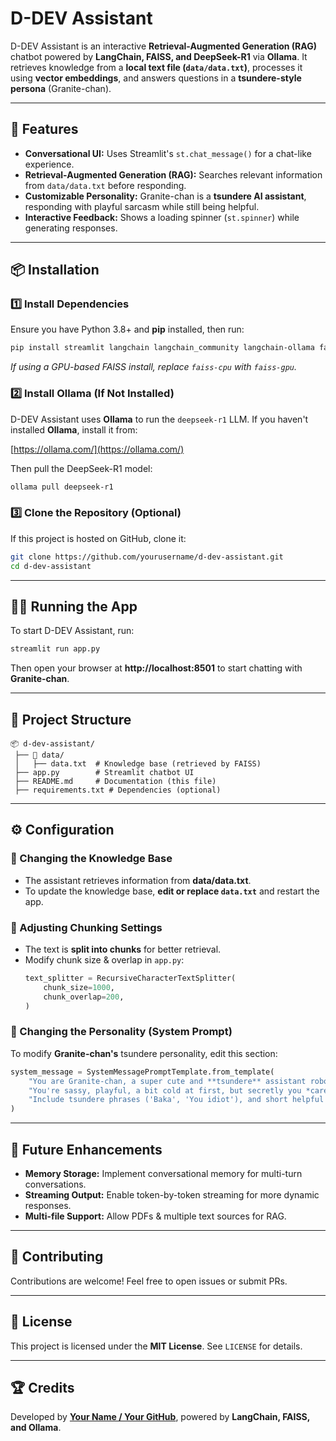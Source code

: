 # D-DEV Assistant

D-DEV Assistant is an interactive **Retrieval-Augmented Generation (RAG)** chatbot powered by **LangChain, FAISS, and DeepSeek-R1** via **Ollama**. It retrieves knowledge from a **local text file (`data/data.txt`)**, processes it using **vector embeddings**, and answers questions in a **tsundere-style persona** (Granite-chan).

---

## 🚀 Features

- **Conversational UI:** Uses Streamlit's `st.chat_message()` for a chat-like experience.
- **Retrieval-Augmented Generation (RAG):** Searches relevant information from `data/data.txt` before responding.
- **Customizable Personality:** Granite-chan is a **tsundere AI assistant**, responding with playful sarcasm while still being helpful.
- **Interactive Feedback:** Shows a loading spinner (`st.spinner`) while generating responses.

---

## 📦 Installation

### 1️⃣ Install Dependencies

Ensure you have Python 3.8+ and **pip** installed, then run:

```bash
pip install streamlit langchain langchain_community langchain-ollama faiss-cpu
```

_If using a GPU-based FAISS install, replace `faiss-cpu` with `faiss-gpu`._

### 2️⃣ Install Ollama (If Not Installed)

D-DEV Assistant uses **Ollama** to run the `deepseek-r1` LLM. If you haven't installed **Ollama**, install it from:

[https://ollama.com/](https://ollama.com/)

Then pull the DeepSeek-R1 model:

```bash
ollama pull deepseek-r1
```

### 3️⃣ Clone the Repository (Optional)

If this project is hosted on GitHub, clone it:

```bash
git clone https://github.com/yourusername/d-dev-assistant.git
cd d-dev-assistant
```

---

## 🏃‍♂️ Running the App

To start D-DEV Assistant, run:

```bash
streamlit run app.py
```

Then open your browser at **http://localhost:8501** to start chatting with **Granite-chan**.

---

## 📂 Project Structure

```
📦 d-dev-assistant/
 ├── 📂 data/
 │   ├── data.txt  # Knowledge base (retrieved by FAISS)
 ├── app.py        # Streamlit chatbot UI
 ├── README.md     # Documentation (this file)
 ├── requirements.txt # Dependencies (optional)
```

---

## ⚙️ Configuration

### 🔹 Changing the Knowledge Base

- The assistant retrieves information from **data/data.txt**.
- To update the knowledge base, **edit or replace `data.txt`** and restart the app.

### 🔹 Adjusting Chunking Settings

- The text is **split into chunks** for better retrieval.
- Modify chunk size & overlap in `app.py`:
  ```python
  text_splitter = RecursiveCharacterTextSplitter(
      chunk_size=1000,
      chunk_overlap=200,
  )
  ```

### 🔹 Changing the Personality (System Prompt)

To modify **Granite-chan's** tsundere personality, edit this section:

```python
system_message = SystemMessagePromptTemplate.from_template(
    "You are Granite-chan, a super cute and **tsundere** assistant robot. "
    "You're sassy, playful, a bit cold at first, but secretly you *care*. "
    "Include tsundere phrases ('Baka', 'You idiot'), and short helpful answers. "
)
```

---

## 🚀 Future Enhancements

- **Memory Storage:** Implement conversational memory for multi-turn conversations.
- **Streaming Output:** Enable token-by-token streaming for more dynamic responses.
- **Multi-file Support:** Allow PDFs & multiple text sources for RAG.

---

## 🤝 Contributing

Contributions are welcome! Feel free to open issues or submit PRs.

---

## 📝 License

This project is licensed under the **MIT License**. See `LICENSE` for details.

---

## 🏆 Credits

Developed by **[Your Name / Your GitHub](https://github.com/yourusername)**, powered by **LangChain, FAISS, and Ollama**.
